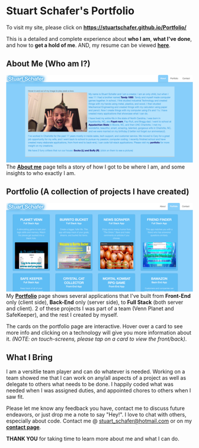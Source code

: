 # Stuart Schafer's Portfolio #

To visit my site, please click on **https://stuartschafer.github.io/Portfolio/**

This is a detailed and complete experience about **who I am**, **what I've done**, and how to **get a hold of me**.  AND, my resume can be viewed **[here](https://stuartschafer.github.io/Portfolio/resume.html)**.

## About Me (Who am I?) ##
![](assets/images/aboutme.png)
The **[About me](https://stuartschafer.github.io/Portfolio/index.html)** page tells a story of how I got to be where I am, and some insights to who exactly I am.

## Portfolio (A collection of projects I have created) ##
![](assets/images/portfolio.png)
My **[Portfolio](https://stuartschafer.github.io/Portfolio/portfolio.html)** page shows several applications that I've built from **Front-End** only (client side), **Back-End** only (server side), to **Full Stack** (both server and client).
2 of these projects I was part of a team (Venn Planet and SafeKeeper), and the rest I created by myself.

The cards on the portfolio page are interactive.  Hover over a card to see more info and clicking on a technology will give you more information about it. *(NOTE: on touch-screens, please tap on a card to view the front/back)*.

## What I Bring ##
I am a versitlie team player and can do whatever is needed.  Working on a team showed me that I can work on any/all aspects of a project as well as delegate to others what needs to be done.  I happily coded what was needed when I was assigned duties, and appointed chores to others when I saw fit.

Please let me know any feedback you have, contact me to discuss future endeavors, or just drop me a note to say "Hey!".  I love to chat with others, especially about code.
Contact me @ stuart_schafer@hotmail.com or on my **[contact page](https://stuartschafer.github.io/Portfolio/contact.html)**.

**THANK YOU** for taking time to learn more about me and what I can do.